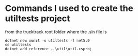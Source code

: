Commands I used to create the utiltests project
==================================================

from the trucktrack root folder where the .sln file is
```shell
dotnet new xunit -o utiltests -f net5.0 
cd utiltests
dotnet add reference ..\util\util.csproj

```